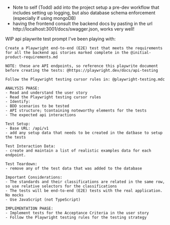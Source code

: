 - Note to self (Todd) add into the project setup a pre-dev workflow that includes setting up logging, but also database schema enforcement (especially if using mongoDB)
- having the frontend consult the backend docs by pasting in the url http://localhost:3001/docs/swagger.json, works very well!


WIP api playwrite test prompt I've been playing with:
```
Create a Playwright end-to-end (E2E) test that meets the requirements for all the backend api stories marked complete in the @initial-product-requirements.md  
  
NOTE: these are API endpoints, so reference this playwrite document before creating the tests: @https://playwright.dev/docs/api-testing  
  
Follow the Playwright testing cursor rules in: @playwright-testing.mdc  
  
ANALYSIS PHASE:  
- Read and understand the user story  
- Read the Playwright testing cursor rules  
- Identify:  
- BDD scenarios to be tested  
- API structure; tcontaining noteworthy elements for the tests  
- The expected api interactions  
  
Test Setup:  
- Base URL: /api/v1  
- add any setup data that needs to be created in the datbase to setup the tests  
  
Test Interaction Data:  
- create and maintain a list of realistic examples data for each endpoint.  
  
Test Teardown:  
- remove any of the test data that was added to the database  
  
Important Considerations:  
- The standards and their classifications are related in the same row, so use relative selectors for the classifications  
- The tests will be end-to-end (E2E) tests with the real application. No mocks  
- Use JavaScript (not TypeScript)  
  
IMPLEMENTATION PHASE:  
- Implement tests for the Acceptance Criteria in the user story  
- Follow the Playwright testing rules for the testing strategy
```